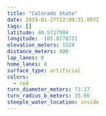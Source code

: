 ```yaml
---
title: "Colorado State"
date: 2019-01-27T22:09:31.097Z
tags: []
latitude: 40.5717984
longitude: -105.0778721
elevation_meters: 1524
distance_meters: 400
lap_lanes: 8
home_lanes: 8
surface_type: artificial
colors:
  - red
turn_diameter_meters: 73.17
turn_radius_b_meters: 35.66
steeple_water_location: inside
---
```


